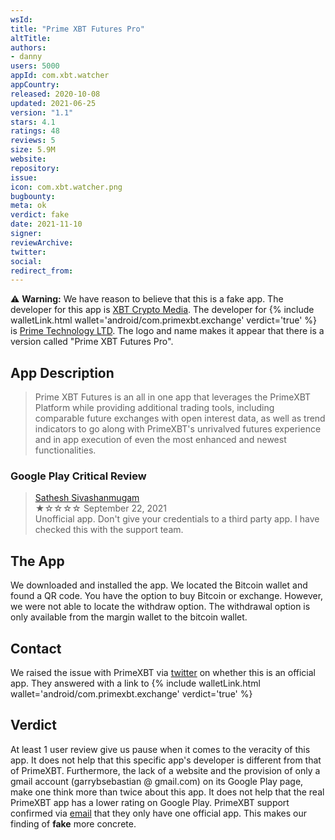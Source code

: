 ```yaml
---
wsId: 
title: "Prime XBT Futures Pro"
altTitle: 
authors:
- danny
users: 5000
appId: com.xbt.watcher
appCountry: 
released: 2020-10-08
updated: 2021-06-25
version: "1.1"
stars: 4.1
ratings: 48
reviews: 5
size: 5.9M
website: 
repository: 
issue: 
icon: com.xbt.watcher.png
bugbounty: 
meta: ok
verdict: fake
date: 2021-11-10
signer: 
reviewArchive:
twitter: 
social:
redirect_from:
---
```


⚠️ **Warning:** We have reason to believe that this is a fake app. The developer for this app is [XBT Crypto Media](https://play.google.com/store/apps/developer?id=XBT+Crypto+Media). The developer for {% include walletLink.html wallet='android/com.primexbt.exchange' verdict='true' %} is [Prime Technology LTD](https://play.google.com/store/apps/developer?id=Prime+Technology+LTD). The logo and name makes it appear that there is a version called "Prime XBT Futures Pro".

## App Description

> Prime XBT Futures is an all in one app that leverages the PrimeXBT Platform while providing additional trading tools, including comparable future exchanges with open interest data, as well as trend indicators to go along with PrimeXBT's unrivalved futures experience and in app execution of even the most enhanced and newest functionalities.

### Google Play Critical Review

> [Sathesh Sivashanmugam](https://play.google.com/store/apps/details?id=com.xbt.watcher&reviewId=gp%3AAOqpTOFoI2w3BWJQF7VH2zd77bDbX8qJia_sZVkLM8wNLimn9pw6Y8brCFFlFURbr9TuWDewpHHeaDCsDTDRgQ)<br>
  ★☆☆☆☆ September 22, 2021 <br>
       Unofficial app. Don't give your credentials to a third party app. I have checked this with the support team.

## The App

We downloaded and installed the app. We located the Bitcoin wallet and found a QR code. You have the option to buy Bitcoin or exchange. However, we were not able to locate the withdraw option. The withdrawal option is only available from the margin wallet to the bitcoin wallet.

## Contact

We raised the issue with PrimeXBT via [twitter](https://twitter.com/BitcoinWalletz/status/1455120903323328515) on whether this is an official app. They answered with a link to {% include walletLink.html wallet='android/com.primexbt.exchange' verdict='true' %}

## Verdict

At least 1 user review give us pause when it comes to the veracity of this app. It does not help that this specific app's developer is different from that of PrimeXBT. Furthermore, the lack of a website and the provision of only a gmail account (garrybsebastian @ gmail.com) on its Google Play page, make one think more than twice about this app. It does not help that the real PrimeXBT app has a lower rating on Google Play. PrimeXBT support confirmed via [email](https://twitter.com/BitcoinWalletz/status/1455178698198425609) that they only have one official app. This makes our finding of **fake** more concrete.

